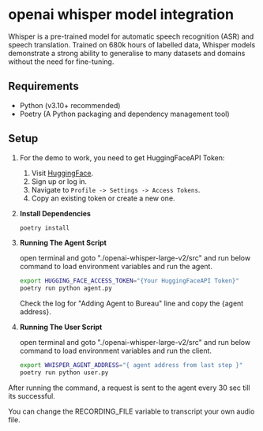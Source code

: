 # openai whisper model integration

Whisper is a pre-trained model for automatic speech recognition (ASR) and speech translation. Trained on 680k hours of labelled data, Whisper models demonstrate a strong ability to generalise to many datasets and domains without the need for fine-tuning.

## Requirements

- Python (v3.10+ recommended)
- Poetry (A Python packaging and dependency management tool)

## Setup

1. For the demo to work, you need to get HuggingFaceAPI Token:

    1. Visit [HuggingFace](https://huggingface.co/).
    2. Sign up or log in.
    3. Navigate to `Profile -> Settings -> Access Tokens`.
    4. Copy an existing token or create a new one.

2. **Install Dependencies**

    ```bash
    poetry install
    ```

3.  **Running The Agent Script**

    open terminal and goto "./openai-whisper-large-v2/src" and
    run below command to load environment variables and run the agent.

    ```bash
    export HUGGING_FACE_ACCESS_TOKEN="{Your HuggingFaceAPI Token}"
    poetry run python agent.py
    ```

    Check the log for "Adding Agent to Bureau" line and copy the {agent address}.

4.  **Running The User Script**

    open terminal and goto "./openai-whisper-large-v2/src" and
    run below command to load environment variables and run the client.

    ```bash
    export WHISPER_AGENT_ADDRESS="{ agent address from last step }"
    poetry run python user.py
    ```

After running the command, a request is sent to the agent every 30 sec till its successful.
    
You can change the RECORDING_FILE variable to transcript your own audio file.